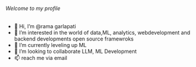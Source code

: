 ###### Welcome to my profile



- 👋 Hi, I’m @rama garlapati
- 👀 I’m interested in the world of data,ML, analytics, webdevelopment and backend developments open source framewroks
- 🌱 I’m currently leveling up ML 
- 💞️ I’m looking to collaborate LLM, ML Development  
- 📫 reach me via email


<!---
ramagarlapati/ramagarlapati is a ✨ special ✨ repository because its `README.md` (this file) appears on your GitHub profile.
You can click the Preview link to take a look at your changes.
--->

